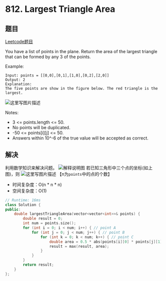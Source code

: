 # 812. Largest Triangle Area

## 题目
[Leetcode题目](https://leetcode.com/problems/largest-triangle-area/description/)

You have a list of points in the plane. Return the area of the largest triangle that can be formed by any 3 of the points.

Example:
```
Input: points = [[0,0],[0,1],[1,0],[0,2],[2,0]]
Output: 2
Explanation: 
The five points are show in the figure below. The red triangle is the largest.
```
![这里写图片描述](https://github.com/ValerieTan5729/Leetcode-Answer/blob/master/pictures/812_1.png)

Notes:

- 3 <= points.length <= 50.
- No points will be duplicated.
- -50 <= points[i][j] <= 50.
- Answers within 10^-6 of the true value will be accepted as correct.


## 解决
利用数学知识来解决问题。
![解释说明图](https://img-blog.csdn.net/20180421170036322?watermark/2/text/aHR0cHM6Ly9ibG9nLmNzZG4ubmV0L0pva2VyX1lZ/font/5a6L5L2T/fontsize/400/fill/I0JBQkFCMA==/dissolve/70)
若已知三角形中三个点的坐标(如上图)，则
![这里写图片描述](https://img-blog.csdn.net/20180421172148473?watermark/2/text/aHR0cHM6Ly9ibG9nLmNzZG4ubmV0L0pva2VyX1lZ/font/5a6L5L2T/fontsize/400/fill/I0JBQkFCMA==/dissolve/70)
【n为`points`中的点的个数】

- 时间复杂度：O(n * n * n)
- 空间复杂度：O(1)

```C++
// Runtime: 16ms
class Solution {
public:
    double largestTriangleArea(vector<vector<int>>& points) {
        double result = 0;
        int num = points.size();
        for (int i = 0; i < num; i++) { // point A
            for (int j = 0; j < num; j++) { // point B
                for (int k = 0; k < num; k++) { // point C
                    double area = 0.5 * abs(points[i][0] * points[j][1] + points[j][0] * points[k][1] + points[k][0] * points[i][1] - points[i][0] * points[k][1] - points[k][0] * points[j][1] - points[j][0] * points[i][1]);
                    result = max(result, area);
                }
            }
        }
        return result;
    }
};
```
